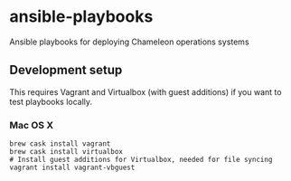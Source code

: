 # ansible-playbooks

Ansible playbooks for deploying Chameleon operations systems

## Development setup

This requires Vagrant and Virtualbox (with guest additions) if you want to test playbooks locally.

### Mac OS X

```
brew cask install vagrant
brew cask install virtualbox
# Install guest additions for Virtualbox, needed for file syncing
vagrant install vagrant-vbguest
```
